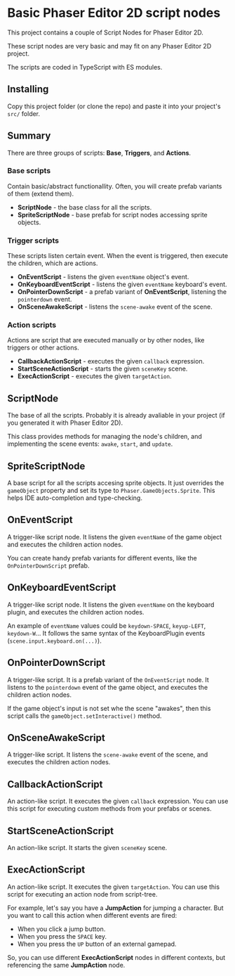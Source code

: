 # Basic Phaser Editor 2D script nodes

This project contains a couple of Script Nodes for Phaser Editor 2D.

These script nodes are very basic and may fit on any Phaser Editor 2D project.

The scripts are coded in TypeScript with ES modules.

## Installing

Copy this project folder (or clone the repo) and paste it into your project's `src/` folder.

## Summary

There are three groups of scripts: **Base**, **Triggers**, and **Actions**.

### Base scripts

Contain basic/abstract functionallity. Often, you will create prefab variants of them (extend them).

* **ScriptNode** - the base class for all the scripts.
* **SpriteScriptNode** - base prefab for script nodes accessing sprite objects.

### Trigger scripts

These scripts listen certain event. When the event is triggered, then execute the children, which are actions.

* **OnEventScript** - listens the given `eventName` object's event.
* **OnKeyboardEventScript** - listens the given `eventName` keyboard's event.
* **OnPointerDownScript** - a prefab variant of **OnEventScript**, listening the `pointerdown` event.
* **OnSceneAwakeScript** - listens the `scene-awake` event of the scene.

### Action scripts

Actions are script that are executed manually or by other nodes, like triggers or other actions.

* **CallbackActionScript** - executes the given `callback` expression.
* **StartSceneActionScript** - starts the given `sceneKey` scene.
* **ExecActionScript** - executes the given `targetAction`.

## ScriptNode

The base of all the scripts. Probably it is already avaliable in your project (if you generated it with Phaser Editor 2D).

This class provides methods for managing the node's children, and implementing the scene events: `awake`, `start`, and `update`.

## SpriteScriptNode

A base script for all the scripts accesing sprite objects. It just overrides the `gameObject` property and set its type to `Phaser.GameObjects.Sprite`. This helps IDE auto-completion and type-checking.

## OnEventScript

A trigger-like script node. It listens the given `eventName` of the game object and executes the children action nodes. 

You can create handy prefab variants for different events, like the `OnPointerDownScript` prefab.

## OnKeyboardEventScript

A trigger-like script node. It listens the given `eventName` on the keyboard plugin, and executes the children action nodes.

An example of `eventName` values could be `keydown-SPACE`, `keyup-LEFT`, `keydown-W`... It follows the same syntax of the KeyboardPlugin events (`scene.input.keyboard.on(...)`).

## OnPointerDownScript

A trigger-like script. It is a prefab variant of the `OnEventScript` node. It listens to the `pointerdown` event of the game object, and executes the children action nodes.

If the game object's input is not set whe the scene "awakes", then this script calls the `gameObject.setInteractive()` method.

## OnSceneAwakeScript

A trigger-like script. It listens the `scene-awake` event of the scene, and executes the children action nodes.

## CallbackActionScript

An action-like script. It executes the given `callback` expression. You can use this script for executing custom methods from your prefabs or scenes.

## StartSceneActionScript

An action-like script. It starts the given `sceneKey` scene.

## ExecActionScript

An action-like script. It executes the given `targetAction`. You can use this script for executing an action node from script-tree.

For example, let's say you have a **JumpAction** for jumping a character. But you want to call this action when different events are fired:

- When you click a jump button.
- When you press the `SPACE` key.
- When you press the `UP` button of an external gamepad.

So, you can use different **ExecActionScript** nodes in different contexts, but referencing the same **JumpAction** node.
